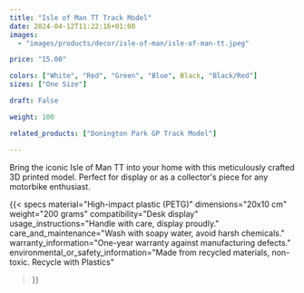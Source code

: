 ```yaml
---
title: "Isle of Man TT Track Model"
date: 2024-04-12T11:22:16+01:00
images:
  - "images/products/decor/isle-of-man/isle-of-man-tt.jpeg"

price: "15.00"

colors: ["White", "Red", "Green", "Blue", Black, "Black/Red"]
sizes: ["One Size"]

draft: False

weight: 100

related_products: ["Donington Park GP Track Model"]

---
```


Bring the iconic Isle of Man TT into your home with this meticulously crafted 3D printed model. Perfect for display or as a collector's piece for any motorbike enthusiast.

{{< specs
    material="High-impact plastic (PETG)"
    dimensions="20x10 cm"
    weight="200 grams"
    compatibility="Desk display"
    usage_instructions="Handle with care, display proudly."
    care_and_maintenance="Wash with soapy water, avoid harsh chemicals."
    warranty_information="One-year warranty against manufacturing defects."
    environmental_or_safety_information="Made from recycled materials, non-toxic. Recycle with Plastics"
>}}
